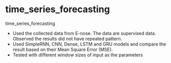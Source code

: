 # time_series_forecasting
time_series_forecasting

-	Used the collected data from E-nose. The data are supervised data. Observed the results did not have repeated pattern.
-	Used SimpleRNN, CNN, Dense, LSTM and GRU models and compare the result based on their Mean Square Error (MSE). 
-	Tested with different window sizes of input as the parameters 
